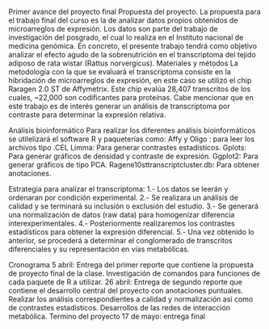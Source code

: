 Primer avance del proyecto final
Propuesta del proyecto.
La propuesta para el trabajo final del curso es la de analizar datos propios obtenidos de microarreglos de expresión. Los datos son parte del trabajo de investigación del posgrado, el cual lo realiza en el Instituto nacional de medicina genómica. En concreto, el presente trabajo tendrá como objetivo analizar el efecto  agudo de la sobrenutrición en el transcriptoma del tejido adiposo de rata wistar (Rattus norvergicus). 
Materiales y métodos 
La metodología con la que se evaluará el transcriptoma consiste en la hibridación de microarreglos de expresión, en este caso se utilizó el chip Raragen 2.0 ST de Affymetrix. Este chip evalúa 28,407 transcritos de los cuales, ~22,000 son codificantes para proteínas. Cabe mencionar que en este trabajo es de interés generar un análisis de transcriptoma por contraste para determinar la expresión relativa.

Análisis bioinformático
Para realizar los diferentes análisis bioinformáticos se utilelizará el software R y paqueterías como:
Affy y Oligo : para leer los archivos tipo .CEL 
Limma: Para generar contrastes estadísticos.
Gplots: Para generar gráficos de densidad y contraste de expresión.
Ggplot2: Para generar gráficos de tipo PCA.
Ragene10sttranscriptcluster.db: Para obtener anotaciones.

 Estrategia para analizar el transcriptoma:
1.- Los datos se leerán y ordenaran por condición experimental.
2.- Se realizara un análisis de calidad y se terminará su inclusión o exclusión del estudio.
3.- Se generará una normalización de datos (raw data) para homogenizar diferencia interexperimentales.
4.- Posteriormente realizaremos los contrastes estadísticos para obtener la expresión diferencial.
5.- Una vez obtenido lo anterior, se procederá a determinar el conglomerado de transcritos diferenciales y su representación en vías metabólicas.

Cronograma
5 abril: Entrega del primer reporte que contiene la propuesta de proyecto final de la clase.
Investigación de comandos para funciones de cada paquete de R a utilizar.
26 abril: Entrega de segundo reporte que contiene el desarrollo central del proyecto con anotaciones puntuales. Realizar los análisis correspondientes a calidad y normalización así como de contrastes estadísticos.
Desarrollos de las redes de interacción metabólica.
Termino del proyecto
17 de mayo: entrega final
